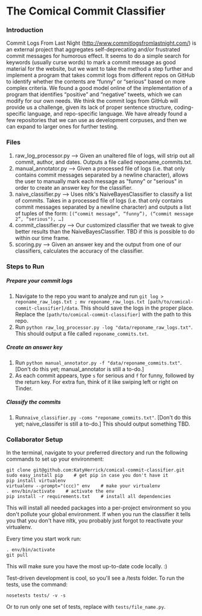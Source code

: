 # The Comical Commit Classifier

### Introduction
Commit Logs From Last Night (http://www.commitlogsfromlastnight.com/) is an external project that aggregates self-deprecating and/or frustrated commit messages for humorous effect. It seems to do a simple search for keywords (usually curse words) to mark a commit message as good material for the website, but we want to take the method a step further and implement a program that takes commit logs from different repos on GitHub to identify whether the contents are “funny” or “serious” based on more complex criteria. We found a good model online of the implementation of a program that identifies “positive” and “negative” tweets, which we can modify for our own needs. We think the commit logs from GitHub will provide us a challenge, given its lack of proper sentence structure, coding-specific language, and repo-specific language. We have already found a few repositories that we can use as development corpuses, and then we can expand to larger ones for further testing.

### Files
1. raw_log_processor.py --> Given an unaltered file of logs, will strip out all commit, author, and dates. Outputs a file called reponame_commits.txt.
2. manual_annotator.py --> Given a processed file of logs (i.e. that only contains commit messages separated by a newline character), allows the user to manually mark each message as "funny" or "serious" in order to create an answer key for the classifier.
3. naive_classifier.py --> Uses nltk's NaiveBayesClassifier to classify a list of commits. Takes in a processed file of logs (i.e. that only contains commit messages separated by a newline character) and outputs a list of tuples of the form: ` [(“commit message”, “funny”), (“commit message 2”, “serious"), …] `
4. commit_classifier.py --> Our customized classifier that we tweak to give better results than the NaiveBayesClassifier. TBD if this is possible to do within our time frame.
5. scoring.py --> Given an answer key and the output from one of our classifiers, calculates the accuracy of the classifier.

### Steps to Run
##### Prepare your commit logs
1. Navigate to the repo you want to analyze and run
`git log > reponame_raw_logs.txt ; mv reponame_raw_logs.txt [path/to/comical-commit-classifier]/data`. This should save the logs in the proper place. Replace the `[path/to/comical-commit-classifier]` with the path to this repo.
2. Run `python raw_log_processor.py -log "data/reponame_raw_logs.txt"`. This should output a file called `reponame_commits.txt`.

##### Create an answer key
1. Run `python manual_annotator.py -f "data/reponame_commits.txt"`. [Don't do this yet; manual_annotator is still a to-do.]
2. As each commit appears, type `s` for serious and `f` for funny, followed by the return key. For extra fun, think of it like swiping left or right on Tinder.

##### Classify the commits
1. Run`naive_classifier.py -coms "reponame_commits.txt"`. [Don't do this yet; naive_classifer is still a to-do.] This should output something TBD.


### Collaborator Setup
In the terminal, navigate to your preferred directory and run the following commands to set up your environment:
```shell
git clone git@github.com:KatyHerrick/comical-commit-classifier.git
sudo easy_install pip    # get pip in case you don't have it
pip install virtualenv
virtualenv --prompt="(ccc)" env    # make your virtualenv
. env/bin/activate    # activate the env
pip install -r requirements.txt    # install all dependencies
```
This will install all needed packages into a per-project environment so you don't pollute your global environment. If when you run the classifier it tells you that you don't have nltk, you probably just forgot to reactivate your virtualenv.

Every time you start work run:
```shell
. env/bin/activate
git pull
```
This will make sure you have the most up-to-date code locally. :)

Test-driven development is cool, so you'll see a /tests folder. To run the tests, use the command:
```shell
nosetests tests/ -v -s
```
Or to run only one set of tests, replace with `tests/file_name.py`.
